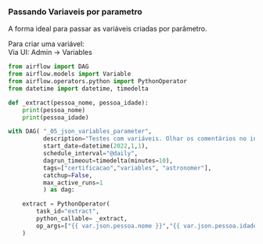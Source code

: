 ### Passando Variaveis por parametro

A forma ideal para passar as variáveis criadas por parâmetro.

Para criar uma variável:<br>
Via UI: Admin -> Variables

```python
from airflow import DAG
from airflow.models import Variable
from airflow.operators.python import PythonOperator
from datetime import datetime, timedelta

def _extract(pessoa_nome, pessoa_idade):
    print(pessoa_nome)
    print(pessoa_idade)

with DAG( "_05_json_variables_parameter",
          description="Testes com variáveis. Olhar os comentários no início do código.", 
          start_date=datetime(2022,1,1), 
          schedule_interval="@daily",
          dagrun_timeout=timedelta(minutes=10),
          tags=["certificacao","variables", "astronomer"],
          catchup=False,
          max_active_runs=1
          ) as dag:

    extract = PythonOperator(
        task_id="extract",
        python_callable= _extract,
        op_args=["{{ var.json.pessoa.nome }}","{{ var.json.pessoa.idade }}"]
    )
```